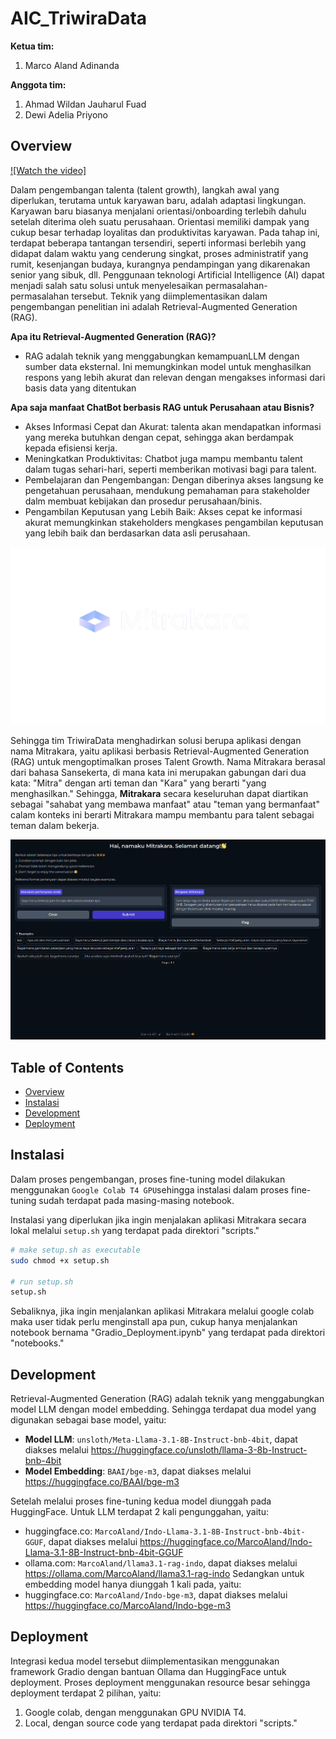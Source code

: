 # AIC_TriwiraData
**Ketua tim:** 
1. Marco Aland Adinanda

**Anggota tim:**
1. Ahmad Wildan Jauharul Fuad
2. Dewi Adelia Priyono

## Overview

[![Watch the video]](https://youtu.be/Kkgr2Xy8Yv8?si=HuFdXg3Da_8kVHa_)

Dalam pengembangan talenta (talent growth), langkah awal yang diperlukan, terutama untuk karyawan baru, adalah adaptasi lingkungan. Karyawan baru biasanya menjalani orientasi/onboarding terlebih dahulu setelah diterima oleh suatu perusahaan. Orientasi memiliki dampak yang cukup besar terhadap loyalitas dan produktivitas karyawan. Pada tahap ini, terdapat beberapa tantangan tersendiri, seperti informasi berlebih yang didapat dalam waktu yang cenderung singkat, proses administratif yang rumit, kesenjangan budaya, kurangnya pendampingan yang dikarenakan senior yang sibuk, dll. Penggunaan teknologi Artificial Intelligence (AI) dapat menjadi salah satu solusi untuk menyelesaikan permasalahan-permasalahan tersebut. Teknik yang diimplementasikan dalam pengembangan penelitian ini adalah Retrieval-Augmented Generation (RAG).
 
**Apa itu Retrieval-Augmented Generation (RAG)?**
- RAG adalah teknik yang menggabungkan kemampuanLLM dengan sumber data eksternal. Ini memungkinkan model untuk menghasilkan respons yang lebih akurat dan relevan dengan mengakses informasi dari basis data yang ditentukan 

**Apa saja manfaat ChatBot berbasis RAG untuk Perusahaan atau Bisnis?**
- Akses Informasi Cepat dan Akurat: talenta akan mendapatkan informasi yang mereka butuhkan dengan cepat, sehingga akan berdampak kepada efisiensi kerja.
- Meningkatkan Produktivitas: Chatbot juga mampu membantu talent dalam tugas sehari-hari, seperti memberikan motivasi bagi para talent.
- Pembelajaran dan Pengembangan: Dengan diberinya akses langsung ke pengetahuan perusahaan, mendukung pemahaman para stakeholder dalm membuat kebijakan dan prosedur perusahaan/binis.
- Pengambilan Keputusan yang Lebih Baik: Akses cepat ke informasi akurat memungkinkan stakeholders mengkases pengambilan keputusan yang lebih baik dan berdasarkan data asli perusahaan.

![Logo Mitrakara](mitrakara-logo.png)

Sehingga tim TriwiraData menghadirkan solusi berupa aplikasi dengan nama Mitrakara, yaitu aplikasi berbasis Retrieval-Augmented Generation (RAG) untuk mengoptimalkan proses Talent Growth. 
Nama Mitrakara berasal dari bahasa Sansekerta, di mana kata ini merupakan gabungan dari dua kata: "Mitra" dengan arti teman dan "Kara" yang berarti "yang menghasilkan." Sehingga, **Mitrakara** secara keseluruhan dapat diartikan sebagai "sahabat yang membawa manfaat" atau "teman yang bermanfaat" calam konteks ini berarti Mitrakara mampu membantu para talent sebagai teman dalam bekerja.

![User Interface Mitrakara](user_interface.png)


## Table of Contents
- [Overview](#overview)
- [Instalasi](#instalasi)
- [Development](#development)
- [Deployment](#deployement)

## Instalasi
Dalam proses pengembangan, proses fine-tuning model dilakukan menggunakan `Google Colab T4 GPU`sehingga instalasi dalam proses fine-tuning sudah terdapat pada masing-masing notebook. 

Instalasi yang diperlukan jika ingin menjalakan aplikasi Mitrakara secara lokal melalui `setup.sh` yang terdapat pada direktori "scripts." 

```bash
# make setup.sh as executable
sudo chmod +x setup.sh

# run setup.sh
setup.sh
```

Sebaliknya, jika ingin menjalankan aplikasi Mitrakara melalui google colab maka user tidak perlu menginstall apa pun, cukup hanya menjalankan notebook bernama "Gradio_Deployment.ipynb" yang terdapat pada direktori "notebooks."

## Development
Retrieval-Augmented Generation (RAG) adalah teknik yang menggabungkan model LLM dengan model embedding. Sehingga terdapat dua model yang digunakan sebagai base model, yaitu:
- **Model LLM**: `unsloth/Meta-Llama-3.1-8B-Instruct-bnb-4bit`, dapat diakses melalui https://huggingface.co/unsloth/llama-3-8b-Instruct-bnb-4bit
- **Model Embedding**: `BAAI/bge-m3`, dapat diakses melalui https://huggingface.co/BAAI/bge-m3

Setelah melalui proses fine-tuning kedua model diunggah pada HuggingFace.
Untuk LLM terdapat 2 kali pengunggahan, yaitu: 
- huggingface.co: `MarcoAland/Indo-Llama-3.1-8B-Instruct-bnb-4bit-GGUF`, dapat diakses melalui https://huggingface.co/MarcoAland/Indo-Llama-3.1-8B-Instruct-bnb-4bit-GGUF
- ollama.com: `MarcoAland/llama3.1-rag-indo`, dapat diakses melalui https://ollama.com/MarcoAland/llama3.1-rag-indo
Sedangkan untuk embedding model hanya diunggah 1 kali pada, yaitu:
- huggingface.co: `MarcoAland/Indo-bge-m3`, dapat diakses melalui https://huggingface.co/MarcoAland/Indo-bge-m3

## Deployment
Integrasi kedua model tersebut diimplementasikan menggunakan framework Gradio dengan bantuan Ollama dan HuggingFace untuk deployment. Proses deployment menggunakan resource besar sehingga deployment terdapat 2 pilihan, yaitu:
1. Google colab, dengan menggunakan GPU NVIDIA T4. 
2. Local, dengan source code yang terdapat pada direktori "scripts." 